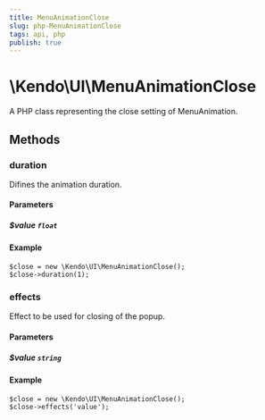 ```yaml
---
title: MenuAnimationClose
slug: php-MenuAnimationClose
tags: api, php
publish: true
---
```


# \Kendo\UI\MenuAnimationClose

A PHP class representing the close setting of MenuAnimation.


## Methods

### duration
Difines the animation duration.
#### Parameters

##### $value `float`



#### Example 
    $close = new \Kendo\UI\MenuAnimationClose();
    $close->duration(1);

### effects
Effect to be used for closing of the popup.
#### Parameters

##### $value `string`



#### Example 
    $close = new \Kendo\UI\MenuAnimationClose();
    $close->effects('value');

